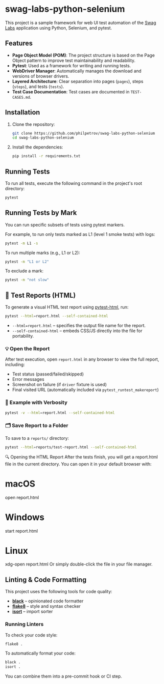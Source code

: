 # swag-labs-python-selenium

This project is a sample framework for web UI test automation of the [Swag Labs](https://www.saucedemo.com/) application using Python, Selenium, and pytest.

## Features

- **Page Object Model (POM)**: The project structure is based on the Page Object pattern to improve test maintainability and readability.
- **Pytest**: Used as a framework for writing and running tests.
- **WebDriver Manager**: Automatically manages the download and versions of browser drivers.
- **Layered Architecture**: Clear separation into pages (`pages`), steps (`steps`), and tests (`tests`).
- **Test Case Documentation**: Test cases are documented in `TEST-CASES.md`.

## Installation

1.  Clone the repository:
    ```bash
    git clone https://github.com/philpetrov/swag-labs-python-selenium
    cd swag-labs-python-selenium
    ```
2.  Install the dependencies:
    ```bash
    pip install -r requirements.txt
    ```

## Running Tests

To run all tests, execute the following command in the project's root directory:
```bash
pytest
```

## Running Tests by Mark
You can run specific subsets of tests using pytest markers.

For example, to run only tests marked as L1 (level 1 smoke tests) with logs:

```bash
pytest -m L1 -s
```

To run multiple marks (e.g., L1 or L2):

```bash
pytest -m "L1 or L2"
```

To exclude a mark:

```bash
pytest -m "not slow"
```

## 📄 Test Reports (HTML)

To generate a visual HTML test report using [pytest-html](https://github.com/pytest-dev/pytest-html), run:

```bash
pytest --html=report.html --self-contained-html
```

* `--html=report.html` – specifies the output file name for the report.
* `--self-contained-html` – embeds CSS/JS directly into the file for portability.

### 💡 Open the Report

After test execution, open `report.html` in any browser to view the full report, including:

* Test status (passed/failed/skipped)
* Error messages
* Screenshot on failure (if `driver` fixture is used)
* Final visited URL (automatically included via `pytest_runtest_makereport`)

### 🧪 Example with Verbosity

```bash
pytest -v --html=report.html --self-contained-html
```

### 🗂️ Save Report to a Folder

To save to a `reports/` directory:

```bash
pytest --html=reports/test-report.html --self-contained-html
```

🔍 Opening the HTML Report
After the tests finish, you will get a report.html file in the current directory.
You can open it in your default browser with:

# macOS
open report.html

# Windows
start report.html

# Linux
xdg-open report.html
Or simply double-click the file in your file manager.

## Linting & Code Formatting

This project uses the following tools for code quality:

- [**black**](https://github.com/psf/black) – opinionated code formatter
- [**flake8**](https://flake8.pycqa.org/) – style and syntax checker
- [**isort**](https://github.com/PyCQA/isort) – import sorter

### Running Linters

To check your code style:

```bash
flake8 .
```


To automatically format your code:
```bash
black .
isort .
```

You can combine them into a pre-commit hook or CI step.


